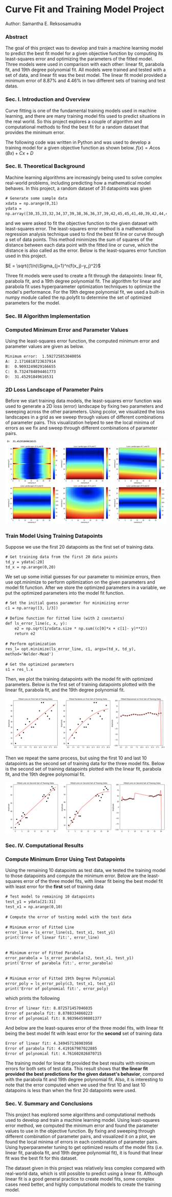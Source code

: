 # Curve Fit and Training Model Project
Author: Samantha E. Reksosamudra

### Abstract
The goal of this project was to develop and train a machine learning model to predict the best fit model for a given objective function by computing its least-squares error and optimizing the parameters of the fitted model. Three models were used in comparison with each other: linear fit, parabola fit, and 19th degree polynomial fit. All models were trained and tested with a set of data, and linear fit was the best model. The linear fit model provided a minimum error of 8.87% and 4.46% in two different sets of training and test datas.

### Sec. I. Introduction and Overview
Curve fitting is one of the fundamental training models used in machine learning, and there are many training model fits used to predict situations in the real world. So this project explores a couple of algorithm and computational methods to find the best fit for a random dataset that provides the minimum error.

The following code was written in Python and was used to develop a training model for a given objective function as shown below. 
$f(x) = A\cos(Bx) + Cx + D$


### Sec. II. Theoretical Background
Machine learning algorithms are increasingly being used to solve complex real-world problems, including predicting how a mathematical model behaves. In this project, a random dataset of 31 datapoints was given 

```
# Generate some sample data
xdata = np.arange(0,31)
ydata = np.array([30,35,33,32,34,37,39,38,36,36,37,39,42,45,45,41,40,39,42,44,47,49,50,49,46,48,50,53,55,54,53])
```

and we were asked to fit the objective function to the given dataset with least-squares error. The least-squares error method is a mathematical regression analysis technique used to find the best fit line or curve through a set of data points. This method minimizes the sum of squares of the distance between each data point with the fitted line or curve, which the distance is also called as the error. Below is the least-squares error function used in this project.

$E = \sqrt{(1/n)\Sigma_{j=1}^n(f(x_j)-y_j)^2}$

Three fit models were used to create a fit through the datapoints: linear fit, parabola fit, and a 19th degree polynomial fit. The algorithm for linear and parabola fit uses hyperparameter optimization techniques to optimize the model's performance. For the 19th degree polynomial fit, we used a built-in numpy module called the np.polyfit to determine the set of optimized parameters for the model. 

### Sec. III Algorithm Implementation
  ### Computed Minimum Error and Parameter Values
  Using the least-squares error function, the computed minimum error and parameter values are given as below.
  ```
  Minimum error:  1.592725853040056
A:  2.1716818723637914
B:  0.9093249029166655
C:  0.7324784894461773
D:  31.45291849616531
  ```
  ### 2D Loss Landscape of Parameter Pairs
  Before we start training data models, the least-squares error function was used to generate a 2D loss (error) landscape by fixing two parameters and sweeping across the other parameters. Using pcolor, we visualized the loss landscapes in a grid as we sweep through values of different combinations of parameter pairs. This visualization helped to see the local minima of errors as we fix and sweep through different combinations of parameter pairs. 

![](loss_landscape.png)


  ### Train Model Using Training Datapoints
Suppose we use the first 20 datapoints as the first set of training data. 

```
# Get training data from the first 20 data points
td_y = ydata[:20]
td_x = np.arange(0,20)
```

We set up some initial guesses for our parameter to minimize errors, then use opt.minimize to perform opitimization on the given parameters and model fit function. After we store the optimized parameters in a variable, we put the optimized parameters into the model fit function.

```
# Set the initial guess parameter for minimizing error
c1 = np.array([3, 1/3])   

# Define function for fitted line (with 2 constants)
def ls_error_line(c, x, y):
    e2 = np.sqrt(1/xdata.size * np.sum((c[0]*x + c[1]- y)**2))
    return e2

# Perform optimization
res_l= opt.minimize(ls_error_line, c1, args=(td_x, td_y), method='Nelder-Mead')

# Get the optimized parameters
s1 = res_l.x
```

Then, we plot the training datapoints with the model fit with optimized parameters. Below is the first set of training datapoints plotted with the linear fit, parabola fit, and the 19th degree polynomial fit.

![](first_set_training.png)

Then we repeat the same process, but using the first 10 and last 10 datapoints as the second set of training data for the three model fits. Below is the second set of training datapoints plotted with the linear fit, parabola fit, and the 19th degree polynomial fit.

![](second_set_training.png)

### Sec. IV. Computational Results
  ### Compute Minimum Error Using Test Datapoints
  Using the remaining 10 datapoints as test data, we tested the training model to those datapoints and compute the minimum error. Below are the least-squares error of the three model fits, with linear fit being the best model fit with least error for the **first** set of training data
```
# Test model to remaining 10 datapoints
test_y1 = ydata[21:31]
test_x1 = np.arange(0,10)

# Compute the error of testing model with the test data

# Minimum error of Fitted Line
error_line = ls_error_line(s1, test_x1, test_y1)
print('Error of linear fit:', error_line)


# Minimum error of Fitted Parabola
error_parabola = ls_error_parabola(s2, test_x1, test_y1)
print('Error of parabola fit:', error_parabola)


# Minimum error of Fitted 19th Degree Polynomial
error_poly = ls_error_poly(c3, test_x1, test_y1)
print('Error of polynomial fit:', error_poly)
```

which prints the following

```
Error of linear fit: 8.872571457046035
Error of parabola fit: 8.8788334860223
Error of polynomial fit: 8.983964598801377
```

And below are the least-squares error of the three model fits, with linear fit being the best model fit with least error for the **second** set of training data

```
Error of linear fit: 4.349457136903958
Error of parabola fit: 4.419167987022885
Error of polynomial fit: 4.761602026870715
```
 
The training model for linear fit provided the best results with minimum errors for both sets of test data. This result shows that **the linear fit provided the best predictions for the given dataset's behavior**, compared with the parabola fit and 19th degree polynomial fit. Also, it is interesting to note that the error computed when we used the first 10 and last 10 datapoins is less than when the first 20 datapoints were used. 

### Sec. V. Summary and Conclusions
This project has explored some algorithms and computational methods used to develop and train a machine learning model. Using least-squares error method, we computed the minimum error and found the parameter values to use in the objective function. By fixing and sweeping through different combination of parameter pairs, and visualized it on a plot, we found the local minima of errors in each combination of parameter pairs. Using hyperparameter tuning to get optimized results of the model fits (i.e. linear fit, parabola fit, and 19th degree polynomial fit), it is found that linear fit was the best fit for this dataset. 

The dataset given in this project was relatively less complex compared with real-world data, which is still possible to predict using a linear fit. Although linear fit is a good general practice to create model fits, some complex cases need better, and highly computational models to create the training model. 



